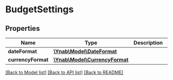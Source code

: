 # BudgetSettings

## Properties
Name | Type | Description | Notes
------------ | ------------- | ------------- | -------------
**dateFormat** | [**\Ynab\Model\DateFormat**](DateFormat.md) |  | 
**currencyFormat** | [**\Ynab\Model\CurrencyFormat**](CurrencyFormat.md) |  | 

[[Back to Model list]](../README.md#documentation-for-models) [[Back to API list]](../README.md#documentation-for-api-endpoints) [[Back to README]](../README.md)


